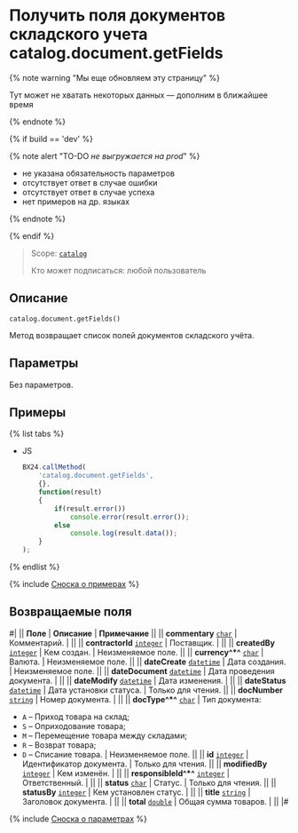 # Получить поля документов складского учета catalog.document.getFields

{% note warning "Мы еще обновляем эту страницу" %}

Тут может не хватать некоторых данных — дополним в ближайшее время

{% endnote %}

{% if build == 'dev' %}

{% note alert "TO-DO _не выгружается на prod_" %}

- не указана обязательность параметров
- отсутствует ответ в случае ошибки
- отсутствует ответ в случае успеха
- нет примеров на др. языках
  
{% endnote %}

{% endif %}

> Scope: [`catalog`](../../scopes/permissions.md)
>
> Кто может подписаться: любой пользователь

## Описание

```http
catalog.document.getFields()
```

Метод возвращает список полей документов складского учёта.

## Параметры

Без параметров.

## Примеры

{% list tabs %}

- JS

    ```js
    BX24.callMethod(
        'catalog.document.getFields',
        {},
        function(result)
        {
            if(result.error())
                console.error(result.error());
            else
                console.log(result.data());
        }
    );
    ```

{% endlist %}

{% include [Сноска о примерах](../../../_includes/examples.md) %}

## Возвращаемые поля

#|
|| **Поле** | **Описание** | **Примечание** ||
|| **commentary** 
[`char`](../../data-types.md) | Комментарий. |  ||
|| **contractorId** 
[`integer`](../../data-types.md) | Поставщик. |  ||
|| **createdBy** 
[`integer`](../../data-types.md) | Кем создан. |  Неизменяемое поле. ||
|| **currency^*^** 
[`char`](../../data-types.md) | Валюта. | Неизменяемое поле. ||
|| **dateCreate** 
[`datetime`](../../data-types.md) | Дата создания. | Неизменяемое поле. ||
|| **dateDocument** 
[`datetime`](../../data-types.md) | Дата проведения документа. |  ||
|| **dateModify** 
[`datetime`](../../data-types.md) | Дата изменения. |  ||
|| **dateStatus** 
[`datetime`](../../data-types.md) | Дата установки статуса. | Только для чтения. ||
|| **docNumber** 
[`string`](../../data-types.md) | Номер документа. |  ||
|| **docType^*^**
[`char`](../../data-types.md) | Тип документа:
- `A` – Приход товара на склад; 
- `S` – Оприходование товара; 
- `M` – Перемещение товара между складами; 
- `R` – Возврат товара; 
- `D` – Списание товара. |  Неизменяемое поле. ||
|| **id** 
[`integer`](../../data-types.md) | Идентификатор документа. | Только для чтения. ||
|| **modifiedBy** 
[`integer`](../../data-types.md) | Кем изменён. |  ||
|| **responsibleId^*^** 
[`integer`](../../data-types.md) | Ответственный. |  ||
|| **status** 
[`char`](../../data-types.md) | Статус. | Только для чтения. ||
|| **statusBy** 
[`integer`](../../data-types.md) | Кем установлен статус. |  ||
|| **title** 
[`string`](../../data-types.md) | Заголовок документа. |  ||
|| **total** 
[`double`](../../data-types.md) | Общая сумма товаров. |  ||
|#

{% include [Сноска о параметрах](../../../_includes/required.md) %}
